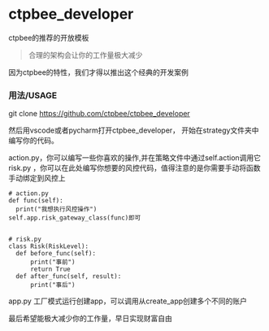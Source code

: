 # ctpbee_developer
ctpbee的推荐的开放模板


> 合理的架构会让你的工作量极大减少

因为ctpbee的特性，我们才得以推出这个经典的开发案例

### 用法/USAGE
git clone https://github.com/ctpbee/ctpbee_developer

然后用vscode或者pycharm打开ctpbee_developer， 开始在strategy文件夹中编写你的代码。

action.py，你可以编写一些你喜欢的操作,并在策略文件中通过self.action调用它
risk.py ，你可以在此处编写你想要的风控代码，值得注意的是你需要手动将函数手动绑定到风控上
``` 这里是个典型的风控示例
# action.py
def func(self):
  print("我想执行风控操作")
self.app.risk_gateway_class(func)即可


# risk.py
class Risk(RiskLevel):
  def before_func(self):
      print("事前")
      return True
  def after_func(self, result):
      print("事后")
```

app.py 工厂模式运行创建app，可以调用从create_app创建多个不同的账户


最后希望能极大减少你的工作量，早日实现财富自由
